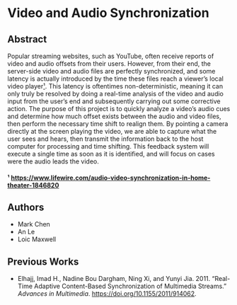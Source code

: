 # Video and Audio Synchronization

## Abstract
Popular streaming websites, such as YouTube, often receive reports of video and audio offsets from their users. However, from their end, the server-side video and audio files are perfectly synchronized, and some latency is actually introduced by the time these files reach a viewer’s local video player[¹]. This latency is oftentimes non-deterministic, meaning it can only truly be resolved by doing a real-time analysis of the video and audio input from the user’s end and subsequently carrying out some corrective action. The purpose of this project is to quickly analyze a video’s audio cues and determine how much offset exists between the audio and video files, then perform the necessary time shift to realign them. By pointing a camera directly at the screen playing the video, we are able to capture what the user sees and hears, then transmit the information back to the host computer for processing and time shifting. This feedback system will execute a single time as soon as it is identified, and will focus on cases were the audio leads the video.

#### <a name='r1'/> ¹ https://www.lifewire.com/audio-video-synchronization-in-home-theater-1846820
[¹]: #r1

## Authors
- Mark Chen
- An Le
- Loic Maxwell

## Previous Works
- Elhajj, Imad H., Nadine Bou Dargham, Ning Xi, and Yunyi Jia. 2011. “Real-Time Adaptive Content-Based Synchronization of Multimedia Streams.” *Advances in Multimedia*. https://doi.org/10.1155/2011/914062.
